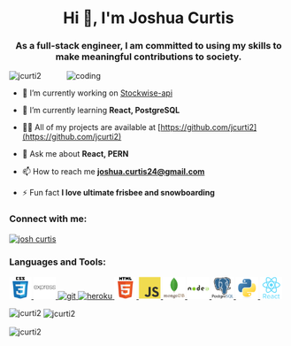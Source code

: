 <h1 align="center">Hi 👋, I'm Joshua Curtis</h1>

<h3 align="center">As a full-stack engineer, I am committed to using my skills to make meaningful contributions to society.</h3>
<img align="right" alt="coding" width="400" src="https://media.tenor.com/-UygBh3nnfEAAAAC/coding.gif" />

<p align="left"> <img src="https://komarev.com/ghpvc/?username=jcurti2&label=Profile%20views&color=0e75b6&style=flat" alt="jcurti2" /> </p>

- 🔭 I’m currently working on [Stockwise-api](yuurierusan/stockwise-api)

- 🌱 I’m currently learning **React, PostgreSQL**

- 👨‍💻 All of my projects are available at [https://github.com/jcurti2](https://github.com/jcurti2)

- 💬 Ask me about **React, PERN**

- 📫 How to reach me **joshua.curtis24@gmail.com**

- ⚡ Fun fact **I love ultimate frisbee and snowboarding**

<h3 align="left">Connect with me:</h3>
<p align="left">
<a href="https://linkedin.com/in/josh curtis" target="blank"><img align="center" src="https://raw.githubusercontent.com/rahuldkjain/github-profile-readme-generator/master/src/images/icons/Social/linked-in-alt.svg" alt="josh curtis" height="30" width="40" /></a>
</p>

<h3 align="left">Languages and Tools:</h3>
<p align="left"> <a href="https://www.w3schools.com/css/" target="_blank" rel="noreferrer"> <img src="https://raw.githubusercontent.com/devicons/devicon/master/icons/css3/css3-original-wordmark.svg" alt="css3" width="40" height="40"/> </a> <a href="https://expressjs.com" target="_blank" rel="noreferrer"> <img src="https://raw.githubusercontent.com/devicons/devicon/master/icons/express/express-original-wordmark.svg" alt="express" width="40" height="40"/> </a> <a href="https://git-scm.com/" target="_blank" rel="noreferrer"> <img src="https://www.vectorlogo.zone/logos/git-scm/git-scm-icon.svg" alt="git" width="40" height="40"/> </a> <a href="https://heroku.com" target="_blank" rel="noreferrer"> <img src="https://www.vectorlogo.zone/logos/heroku/heroku-icon.svg" alt="heroku" width="40" height="40"/> </a> <a href="https://www.w3.org/html/" target="_blank" rel="noreferrer"> <img src="https://raw.githubusercontent.com/devicons/devicon/master/icons/html5/html5-original-wordmark.svg" alt="html5" width="40" height="40"/> </a> <a href="https://developer.mozilla.org/en-US/docs/Web/JavaScript" target="_blank" rel="noreferrer"> <img src="https://raw.githubusercontent.com/devicons/devicon/master/icons/javascript/javascript-original.svg" alt="javascript" width="40" height="40"/> </a> <a href="https://www.mongodb.com/" target="_blank" rel="noreferrer"> <img src="https://raw.githubusercontent.com/devicons/devicon/master/icons/mongodb/mongodb-original-wordmark.svg" alt="mongodb" width="40" height="40"/> </a> <a href="https://nodejs.org" target="_blank" rel="noreferrer"> <img src="https://raw.githubusercontent.com/devicons/devicon/master/icons/nodejs/nodejs-original-wordmark.svg" alt="nodejs" width="40" height="40"/> </a> <a href="https://www.postgresql.org" target="_blank" rel="noreferrer"> <img src="https://raw.githubusercontent.com/devicons/devicon/master/icons/postgresql/postgresql-original-wordmark.svg" alt="postgresql" width="40" height="40"/> </a> <a href="https://www.python.org" target="_blank" rel="noreferrer"> <img src="https://raw.githubusercontent.com/devicons/devicon/master/icons/python/python-original.svg" alt="python" width="40" height="40"/> </a> <a href="https://reactjs.org/" target="_blank" rel="noreferrer"> <img src="https://raw.githubusercontent.com/devicons/devicon/master/icons/react/react-original-wordmark.svg" alt="react" width="40" height="40"/> </a> </p>

<p><img align="left" src="https://github-readme-stats.vercel.app/api/top-langs?username=jcurti2&show_icons=true&locale=en&layout=compact" alt="jcurti2" /></p>

<p>&nbsp;<img align="center" src="https://github-readme-stats.vercel.app/api?username=jcurti2&show_icons=true&locale=en" alt="jcurti2" /></p>

<p><img align="center" src="https://github-readme-streak-stats.herokuapp.com/?user=jcurti2&" alt="jcurti2" /></p>


